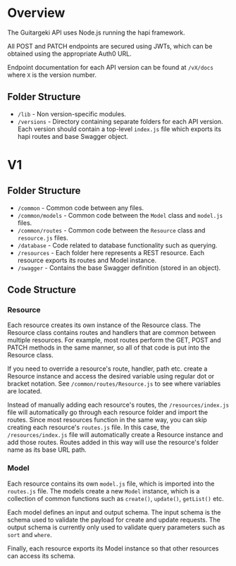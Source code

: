 # Overview

The Guitargeki API uses Node.js running the hapi framework.

All POST and PATCH endpoints are secured using JWTs, which can be obtained using the appropriate Auth0 URL.

Endpoint documentation for each API version can be found at `/vX/docs` where `X` is the version number.

## Folder Structure

 - `/lib` - Non version-specific modules.
 - `/versions` - Directory containing separate folders for each API version. Each version should contain a top-level `index.js` file which exports its hapi routes and base Swagger object.

# V1

## Folder Structure

 - `/common` - Common code between any files.
 - `/common/models` - Common code between the `Model` class and `model.js` files.
 - `/common/routes` - Common code between the `Resource` class and `resource.js` files.
 - `/database` - Code related to database functionality such as querying.
 - `/resources` - Each folder here represents a REST resource. Each resource exports its routes and Model instance.
 - `/swagger` - Contains the base Swagger definition (stored in an object).

## Code Structure

### Resource

Each resource creates its own instance of the Resource class. The Resource class contains routes and handlers that are common between multiple resources. For example, most routes perform the GET, POST and PATCH methods in the same manner, so all of that code is put into the Resource class.

If you need to override a resource's route, handler, path etc. create a Resource instance and access the desired variable using regular dot or bracket notation. See `/common/routes/Resource.js` to see where variables are located.

Instead of manually adding each resource's routes, the `/resources/index.js` file will automatically go through each resource folder and import the routes. Since most resources function in the same way, you can skip creating each resource's `routes.js` file. In this case, the `/resources/index.js` file will automatically create a Resource instance and add those routes. Routes added in this way will use the resource's folder name as its base URL path.

### Model

Each resource contains its own `model.js` file, which is imported into the `routes.js` file. The models create a new `Model` instance, which is a collection of common functions such as `create()`, `update()`, `getList()` etc.

Each model defines an input and output schema. The input schema is the schema used to validate the payload for create and update requests. The output schema is currently only used to validate query parameters such as `sort` and `where`.

Finally, each resource exports its Model instance so that other resources can access its schema.